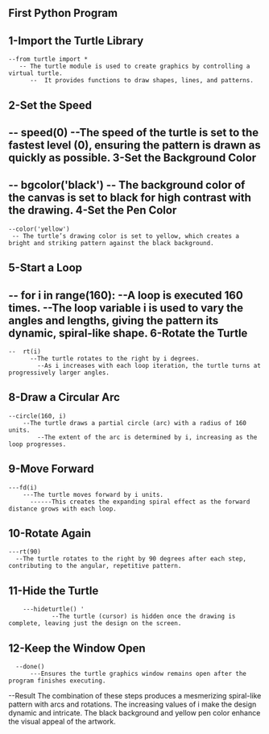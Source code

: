 First Python Program
------------------------
1-Import the Turtle Library
-----------------------------
    --from turtle import *
       -- The turtle module is used to create graphics by controlling a virtual turtle.
          --  It provides functions to draw shapes, lines, and patterns.
2-Set the Speed
---------------------
   -- speed(0) 
        --The speed of the turtle is set to the fastest level (0), ensuring the pattern is drawn as quickly as possible.
3-Set the Background Color
-------------------------------
   -- bgcolor('black') 
    --  The background color of the canvas is set to black for high contrast with the drawing. 
4-Set the Pen Color 
---------------------------
    --color('yellow') 
     -- The turtle’s drawing color is set to yellow, which creates a bright and striking pattern against the black background. 
5-Start a Loop 
-----------------
  --  for i in range(160):
        --A loop is executed 160 times. 
            --The loop variable i is used to vary the angles and lengths, giving the pattern its dynamic, spiral-like shape.
6-Rotate the Turtle 
-----------------------
    --  rt(i) 
          --The turtle rotates to the right by i degrees. 
            --As i increases with each loop iteration, the turtle turns at progressively larger angles. 
8-Draw a Circular Arc
----------------------
    --circle(160, i) 
        --The turtle draws a partial circle (arc) with a radius of 160 units. 
            --The extent of the arc is determined by i, increasing as the loop progresses.
9-Move Forward 
-------------------
    ---fd(i) 
        ---The turtle moves forward by i units. 
          ------This creates the expanding spiral effect as the forward distance grows with each loop.
10-Rotate Again
------------------
    ---rt(90) 
      --The turtle rotates to the right by 90 degrees after each step, contributing to the angular, repetitive pattern.
11-Hide the Turtle
------------------------
        ---hideturtle() '
                --The turtle (cursor) is hidden once the drawing is complete, leaving just the design on the screen.
12-Keep the Window Open 
-----------------------
      --done() 
          ---Ensures the turtle graphics window remains open after the program finishes executing.

--Result The combination of these steps produces a mesmerizing spiral-like pattern with arcs and rotations. The increasing values of i make the design dynamic and intricate. The black background and yellow pen color enhance the visual appeal of the artwork.
